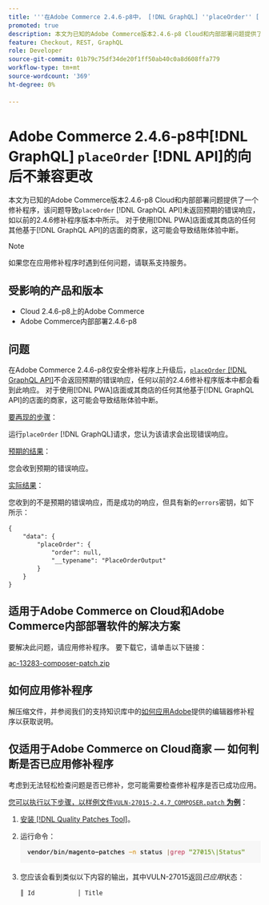 ```yaml
---
title: '''在Adobe Commerce 2.4.6-p8中， [!DNL GraphQL] ''placeOrder'' [!DNL API] 的向后不兼容更改'''
promoted: true
description: 本文为已知的Adobe Commerce版本2.4.6-p8 Cloud和内部部署问题提供了一个修补程序，该问题导致“placeOrder” [!DNL GraphQL API] 未返回预期的错误响应，如以前的2.4.6修补程序版本中所示。 对于使用PWA店面或其商店的任何其他基于 [!DNL GraphQL API]的店面的商家，这可能会导致结账体验受损。
feature: Checkout, REST, GraphQL
role: Developer
source-git-commit: 01b79c75df34de20f1ff50ab40c0a8d608ffa779
workflow-type: tm+mt
source-wordcount: '369'
ht-degree: 0%

---
```


# Adobe Commerce 2.4.6-p8中[!DNL GraphQL] `placeOrder` [!DNL API]的向后不兼容更改

本文为已知的Adobe Commerce版本2.4.6-p8 Cloud和内部部署问题提供了一个修补程序，该问题导致`placeOrder` [!DNL GraphQL API]未返回预期的错误响应，如以前的2.4.6修补程序版本中所示。 对于使用[!DNL PWA]店面或其商店的任何其他基于[!DNL GraphQL API]的店面的商家，这可能会导致结账体验中断。

>[!NOTE]
>
>如果您在应用修补程序时遇到任何问题，请联系支持服务。

## 受影响的产品和版本

* Cloud 2.4.6-p8上的Adobe Commerce
* Adobe Commerce内部部署2.4.6-p8

## 问题

在Adobe Commerce 2.4.6-p8仅安全修补程序上升级后，[`placeOrder` [!DNL GraphQL API]](https://developer.adobe.com/commerce/webapi/graphql/schema/cart/mutations/place-order/)不会返回预期的错误响应，任何以前的2.4.6修补程序版本中都会看到此响应。 对于使用[!DNL PWA]店面或其商店的任何其他基于[!DNL GraphQL API]的店面的商家，这可能会导致结账体验中断。

<u>要再现的步骤</u>：

运行`placeOrder` [!DNL GraphQL]请求，您认为该请求会出现错误响应。

<u>预期的结果</u>：

您会收到预期的错误响应。

<u>实际结果</u>：

您收到的不是预期的错误响应，而是成功的响应，但具有新的`errors`密钥，如下所示：

```
{
    "data": {
        "placeOrder": {
            "order": null,
            "__typename": "PlaceOrderOutput"
        }
    }
}
```

## 适用于Adobe Commerce on Cloud和Adobe Commerce内部部署软件的解决方案

要解决此问题，请应用修补程序。
要下载它，请单击以下链接：

[ac-13283-composer-patch.zip](assets/ac-13283-composer-patch.zip)

## 如何应用修补程序

解压缩文件，并参阅我们的支持知识库中的[如何应用Adobe](https://experienceleague.adobe.com/docs/commerce-knowledge-base/kb/how-to/how-to-apply-a-composer-patch-provided-by-magento.html)提供的编辑器修补程序以获取说明。

## 仅适用于Adobe Commerce on Cloud商家 — 如何判断是否已应用修补程序

考虑到无法轻松检查问题是否已修补，您可能需要检查修补程序是否已成功应用。

<u>您可以执行以下步骤，以样例文件`VULN-27015-2.4.7_COMPOSER.patch` **为例</u>**：

1. [安装 [!DNL Quality Patches Tool]](https://experienceleague.adobe.com/docs/commerce-operations/tools/quality-patches-tool/usage.html)。
1. 运行命令： <br>
   ![ac-13283-tell-if-patch-applied-code](assets/cve-2024-34102-tell-if-patch-applied-code.png)
1. 您应该会看到类似以下内容的输出，其中VULN-27015返回&#x200B;*已应用*&#x200B;状态：

   ```bash
   ║ Id            │ Title                                                        │ Category        │ Origin                 │ Status      │ Details                                          ║ ║ N/A           │ ../m2-hotfixes/VULN-27015-2.4.7_COMPOSER_patch.patch      │ Other           │ Local                  │ Applied     │ Patch type: Custom                                
   ```

<!-- For Step 2:
     ```bash
    vendor/bin/magento-patches -n status |grep "27015\|Status"
     ```
-->

